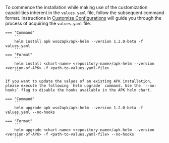 To commence the installation while making use of the customization capabilities inherent in the `values.yaml` file, follow the subsequent command format. Instructions in [Customize Configurations](../setup/Customize-Configurations.md) will guide you through the process of acquiring the `values.yaml` file.

    === "Command"
        ```
        helm install apk wso2apk/apk-helm --version 1.2.0-beta -f values.yaml
        ```
    === "Format"
        ```
        helm install <chart-name> <repository-name>/apk-helm --version <version-of-APK> -f <path-to-values.yaml-file>
        ```

    If you want to update the values of an existing APK installation, please execute the following `helm upgrade` command. Use the `--no-hooks` flag to disable the hooks available in the APK helm chart.

    === "Command"
        ```
        helm upgrade apk wso2apk/apk-helm --version 1.2.0-beta -f values.yaml --no-hooks
        ```
    === "Format"
        ```
        helm upgrade <chart-name> <repository-name>/apk-helm --version <version-of-APK> -f <path-to-values.yaml-file> --no-hooks
        ```